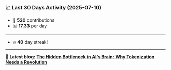 <!--START_STATS-->
### 📈 Last 30 Days Activity (2025-07-10)  
- 🧮 **520** contributions  
- 📊 **17.33** per day
---
- 🔥 **40** day streak!
---
📝 **Latest blog:** [**The Hidden Bottleneck in AI's Brain: Why Tokenization Needs a Revolution**](https://andriak.com/blog/tokenization-revolution)
<!--END_STATS-->
